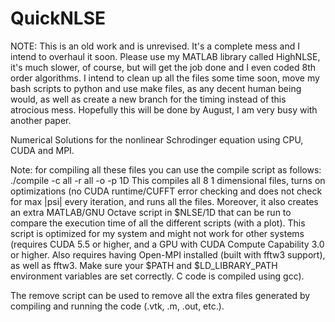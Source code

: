 # QuickNLSE

NOTE: This is an old work and is unrevised. It's a complete mess and I intend to overhaul it soon. Please use my MATLAB library called HighNLSE, it's much slower, of course, but will get the job done and I even coded 8th order algorithms. I intend to clean up all the files some time soon, move my bash scripts to python and use make files, as any decent human being would, as well as create a new branch for the timing instead of this atrocious mess. Hopefully this will be done by August, I am very busy with another paper.

Numerical Solutions for the nonlinear Schrodinger equation using CPU, CUDA and MPI.

Note: for compiling all these files you can use the compile script as follows:
./compile -c all -r all -o -p 1D
This compiles all 8 1 dimensional files, turns on optimizations (no CUDA runtime/CUFFT error checking and does not check for max |psi| every iteration, and runs all the files. Moreover, it also creates an extra MATLAB/GNU Octave script in $NLSE/1D that can be run to compare the execution time of all the different scripts (with a plot). This script is optimized for my system and might not work for other systems (requires CUDA 5.5 or higher, and a GPU with CUDA Compute Capability 3.0 or higher. Also requires having Open-MPI installed (built with fftw3 support), as well as fftw3. Make sure your $PATH and $LD_LIBRARY_PATH environment variables are set correctly. C code is compiled using gcc).

The remove script can be used to remove all the extra files generated by compiling and running the code (.vtk, .m, .out, etc.).
